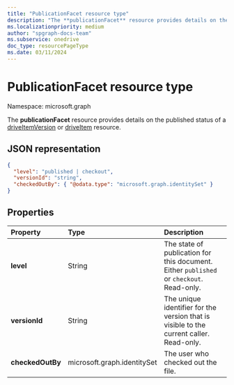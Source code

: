 ```yaml
---
title: "PublicationFacet resource type"
description: "The **publicationFacet** resource provides details on the published status of a driveItemVersion or driveItem resource."
ms.localizationpriority: medium
author: "spgraph-docs-team"
ms.subservice: onedrive
doc_type: resourcePageType
ms.date: 03/11/2024
---
```


# PublicationFacet resource type

Namespace: microsoft.graph

The **publicationFacet** resource provides details on the published status of a [driveItemVersion](driveitemversion.md) or [driveItem](driveitem.md) resource.

## JSON representation

<!-- {
  "blockType": "resource",
  "optionalProperties": [  ],
  "@odata.type": "microsoft.graph.publicationFacet"
}-->

```json
{
  "level": "published | checkout",
  "versionId": "string",
  "checkedOutBy": { "@odata.type": "microsoft.graph.identitySet" }
}
```

## Properties

|   Property    |  Type  | Description |
| :------------ | :----- | :---------- |
| **level**     | String | The state of publication for this document. Either `published` or `checkout`. Read-only.  |
| **versionId** | String | The unique identifier for the version that is visible to the current caller. Read-only.  |
| **checkedOutBy**  | microsoft.graph.identitySet | The user who checked out the file.                               |



<!-- {
  "type": "#page.annotation",
  "description": "The photo facet provides details about the camera and settings on the camera for photos.",
  "keywords": "camera make,camera model, exposure, f-stop, iso",
  "section": "documentation",
  "suppressions": [
    " Warning: /api-reference/v1.0/resources/publicationfacet.md:
      Found potential enums in resource example that weren't defined in a table:(published,checkout) are in resource, but () are in table"
  ],
  "tocPath": "Facets/Photo"
} -->

